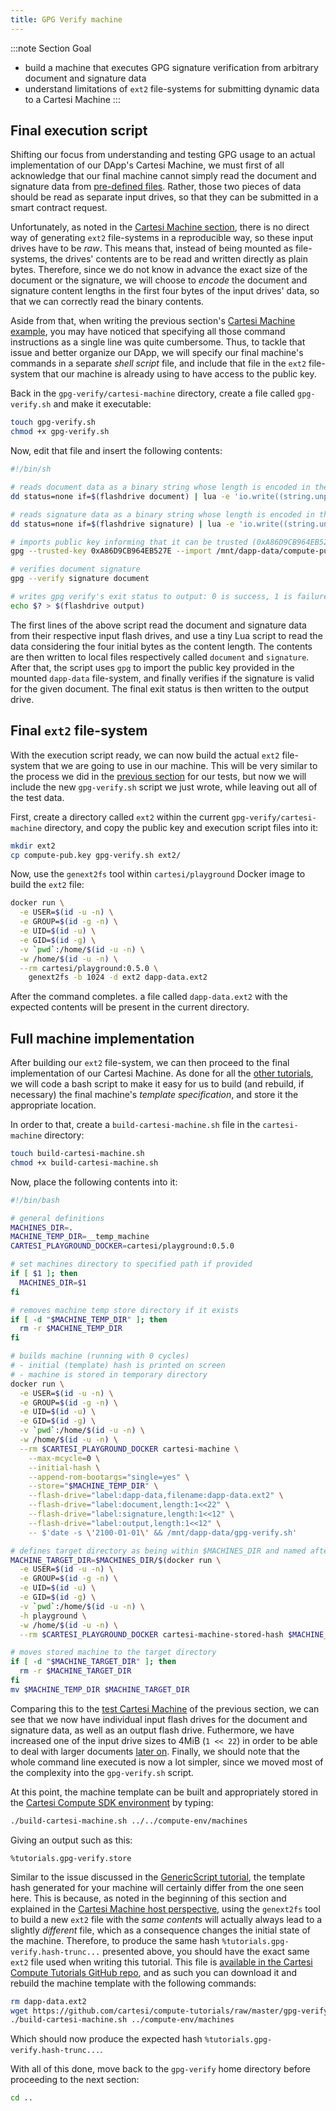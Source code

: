 ```yaml
---
title: GPG Verify machine
---
```


:::note Section Goal
- build a machine that executes GPG signature verification from arbitrary document and signature data
- understand limitations of `ext2` file-systems for submitting dynamic data to a Cartesi Machine
:::


## Final execution script

Shifting our focus from understanding and testing GPG usage to an actual implementation of our DApp's Cartesi Machine, we must first of all acknowledge that our final machine cannot simply read the document and signature data from [pre-defined files](../gpg-verify/ext2-gpg.md#test-data). Rather, those two pieces of data should be read as separate input drives, so that they can be submitted in a smart contract request.

Unfortunately, as noted in the [Cartesi Machine section](/machine/host/cmdline#flash-drives), there is no direct way of generating `ext2` file-systems in a reproducible way, so these input drives have to be *raw*. This means that, instead of being mounted as file-systems, the drives' contents are to be read and written directly as plain bytes. Therefore, since we do not know in advance the exact size of the document or the signature, we will choose to *encode* the document and signature content lengths in the first four bytes of the input drives' data, so that we can correctly read the binary contents.

Aside from that, when writing the previous section's [Cartesi Machine example](../gpg-verify/ext2-gpg.md#cartesi-machine-with-gpg), you may have noticed that specifying all those command instructions as a single line was quite cumbersome. Thus, to tackle that issue and better organize our DApp, we will specify our final machine's commands in a separate *shell script* file, and include that file in the `ext2` file-system that our machine is already using to have access to the public key.

Back in the `gpg-verify/cartesi-machine` directory, create a file called `gpg-verify.sh` and make it executable:

```bash
touch gpg-verify.sh
chmod +x gpg-verify.sh
```

Now, edit that file and insert the following contents:

```bash
#!/bin/sh

# reads document data as a binary string whose length is encoded in the first 4 bytes, and stores it in file 'document'
dd status=none if=$(flashdrive document) | lua -e 'io.write((string.unpack(">s4",  io.read("a"))))' > document

# reads signature data as a binary string whose length is encoded in the first 4 bytes, and stores it in file 'signature'
dd status=none if=$(flashdrive signature) | lua -e 'io.write((string.unpack(">s4",  io.read("a"))))' > signature

# imports public key informing that it can be trusted (0xA86D9CB964EB527E is the key's LONG id)
gpg --trusted-key 0xA86D9CB964EB527E --import /mnt/dapp-data/compute-pub.key

# verifies document signature
gpg --verify signature document

# writes gpg verify's exit status to output: 0 is success, 1 is failure, other values indicate error
echo $? > $(flashdrive output)
```

The first lines of the above script read the document and signature data from their respective input flash drives, and use a tiny Lua script to read the data considering the four initial bytes as the content length. The contents are then written to local files respectively called `document` and `signature`. After that, the script uses `gpg` to import the public key provided in the mounted `dapp-data` file-system, and finally verifies if the signature is valid for the given document. The final exit status is then written to the output drive.

## Final `ext2` file-system

With the execution script ready, we can now build the actual `ext2` file-system that we are going to use in our machine. This will be very similar to the process we did in the [previous section](../gpg-verify/ext2-gpg.md#building-an-ext2-file-system) for our tests, but now we will include the new `gpg-verify.sh` script we just wrote, while leaving out all of the test data.

First, create a directory called `ext2` within the current `gpg-verify/cartesi-machine` directory, and copy the public key and execution script files into it:

```bash
mkdir ext2
cp compute-pub.key gpg-verify.sh ext2/
```

Now, use the `genext2fs` tool within `cartesi/playground` Docker image to build the `ext2` file:

```bash
docker run \
  -e USER=$(id -u -n) \
  -e GROUP=$(id -g -n) \
  -e UID=$(id -u) \
  -e GID=$(id -g) \
  -v `pwd`:/home/$(id -u -n) \
  -w /home/$(id -u -n) \
  --rm cartesi/playground:0.5.0 \
    genext2fs -b 1024 -d ext2 dapp-data.ext2
```

After the command completes. a file called `dapp-data.ext2` with the expected contents will be present in the current directory.


## Full machine implementation

After building our `ext2` file-system, we can then proceed to the final implementation of our Cartesi Machine. As done for all the [other tutorials](../helloworld/cartesi-machine.md#cartesi-machine-for-the-hello-world-dapp), we will code a bash script to make it easy for us to build (and rebuild, if necessary) the final machine's *template specification*, and store it the appropriate location.

In order to that, create a `build-cartesi-machine.sh` file in the `cartesi-machine` directory:

```bash
touch build-cartesi-machine.sh
chmod +x build-cartesi-machine.sh
```

Now, place the following contents into it:

```bash
#!/bin/bash

# general definitions
MACHINES_DIR=.
MACHINE_TEMP_DIR=__temp_machine
CARTESI_PLAYGROUND_DOCKER=cartesi/playground:0.5.0

# set machines directory to specified path if provided
if [ $1 ]; then
  MACHINES_DIR=$1
fi

# removes machine temp store directory if it exists
if [ -d "$MACHINE_TEMP_DIR" ]; then
  rm -r $MACHINE_TEMP_DIR
fi

# builds machine (running with 0 cycles)
# - initial (template) hash is printed on screen
# - machine is stored in temporary directory
docker run \
  -e USER=$(id -u -n) \
  -e GROUP=$(id -g -n) \
  -e UID=$(id -u) \
  -e GID=$(id -g) \
  -v `pwd`:/home/$(id -u -n) \
  -w /home/$(id -u -n) \
  --rm $CARTESI_PLAYGROUND_DOCKER cartesi-machine \
    --max-mcycle=0 \
    --initial-hash \
    --append-rom-bootargs="single=yes" \
    --store="$MACHINE_TEMP_DIR" \
    --flash-drive="label:dapp-data,filename:dapp-data.ext2" \
    --flash-drive="label:document,length:1<<22" \
    --flash-drive="label:signature,length:1<<12" \
    --flash-drive="label:output,length:1<<12" \
    -- $'date -s \'2100-01-01\' && /mnt/dapp-data/gpg-verify.sh'

# defines target directory as being within $MACHINES_DIR and named after the stored machine's hash
MACHINE_TARGET_DIR=$MACHINES_DIR/$(docker run \
  -e USER=$(id -u -n) \
  -e GROUP=$(id -g -n) \
  -e UID=$(id -u) \
  -e GID=$(id -g) \
  -v `pwd`:/home/$(id -u -n) \
  -h playground \
  -w /home/$(id -u -n) \
  --rm $CARTESI_PLAYGROUND_DOCKER cartesi-machine-stored-hash $MACHINE_TEMP_DIR/ | tail -n 1)

# moves stored machine to the target directory
if [ -d "$MACHINE_TARGET_DIR" ]; then
  rm -r $MACHINE_TARGET_DIR
fi
mv $MACHINE_TEMP_DIR $MACHINE_TARGET_DIR
```

Comparing this to the [test Cartesi Machine](../gpg-verify/ext2-gpg.md#cartesi-machine-with-gpg) of the previous section, we can see that we now have individual input flash drives for the document and signature data, as well as an output flash drive. Futhermore, we have increased one of the input drive sizes to 4MiB (`1 << 22`) in order to be able to deal with larger documents [later on](../gpg-verify/larger-files.md). Finally, we should note that the whole command line executed is now a lot simpler, since we moved most of the complexity into the `gpg-verify.sh` script.

At this point, the machine template can be built and appropriately stored in the [Cartesi Compute SDK environment](../compute-env.md) by typing:

```bash
./build-cartesi-machine.sh ../../compute-env/machines
```

Giving an output such as this:

```
%tutorials.gpg-verify.store
```

Similar to the issue discussed in the [GenericScript tutorial](../generic-script/cartesi-machine.md#final-cartesi-machine-implementation), the template hash generated for your machine will certainly differ from the one seen here. This is because, as noted in the beginning of this section and explained in the [Cartesi Machine host perspective](/machine/host/cmdline#flash-drives), using the `genext2fs` tool to build a new `ext2` file with the *same contents* will actually always lead to a slightly *different* file, which as a consequence changes the initial state of the machine. Therefore, to produce the same hash `%tutorials.gpg-verify.hash-trunc...` presented above, you should have the exact same `ext2` file used when writing this tutorial. This file is [available in the Cartesi Compute Tutorials GitHub repo](https://github.com/cartesi/compute-tutorials/tree/master/gpg-verify/cartesi-machine), and as such you can download it and rebuild the machine template with the following commands:

```bash
rm dapp-data.ext2
wget https://github.com/cartesi/compute-tutorials/raw/master/gpg-verify/cartesi-machine/dapp-data.ext2
./build-cartesi-machine.sh ../compute-env/machines
```

Which should now produce the expected hash `%tutorials.gpg-verify.hash-trunc...`.

With all of this done, move back to the `gpg-verify` home directory before proceeding to the next section:

```bash
cd ..
```
